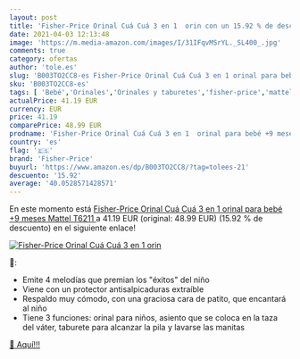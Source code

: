 ```yaml
---
layout: post
title: 'Fisher-Price Orinal Cuá Cuá 3 en 1  orin con un 15.92 % de descuento'
date: 2021-04-03 12:13:48
image: 'https://m.media-amazon.com/images/I/31IFqvMSrYL._SL400_.jpg'
comments: true
category: ofertas
author: 'tole.es'
slug: 'B003TO2CC8-es Fisher-Price Orinal Cuá Cuá 3 en 1 orinal para bebé +9...'
sku: 'B003TO2CC8-es'
tags: [ 'Bebé','Orinales','Orinales y taburetes','fisher-price','mattel', ]
actualPrice: 41.19 EUR
currency: EUR
price: 41.19
comparePrice: 48.99 EUR
prodname: 'Fisher-Price Orinal Cuá Cuá 3 en 1  orinal para bebé +9 meses  Mattel T6211 '
country: 'es'
flag: '🇪🇸'
brand: 'Fisher-Price'
buyurl: 'https://www.amazon.es/dp/B003TO2CC8/?tag=tolees-21'
descuento: '15.92'
average: '40.0528571428571'
---
```


En este momento está [Fisher-Price Orinal Cuá Cuá 3 en 1  orinal para bebé +9 meses  Mattel T6211 ](https://www.amazon.es/dp/B003TO2CC8/?tag=tolees-21) a 41.19 EUR (original: 48.99 EUR) (15.92 %  de descuento) en el siguiente enlace!

[![Fisher-Price Orinal Cuá Cuá 3 en 1  orin](https://m.media-amazon.com/images/I/31IFqvMSrYL._SL400_.jpg)](https://www.amazon.es/dp/B003TO2CC8/?tag=tolees-21)

🔎:

- Emite 4 melodías que premian los "éxitos" del niño
- Viene con un protector antisalpicaduras extraíble
- Respaldo muy cómodo, con una graciosa cara de patito, que encantará al niño
- Tiene 3 funciones: orinal para niños, asiento que se coloca en la taza del váter, taburete para alcanzar la pila y lavarse las manitas

[🛒 Aquí!!!](https://www.amazon.es/dp/B003TO2CC8/?tag=tolees-21)
